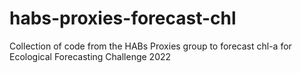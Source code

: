 # habs-proxies-forecast-chl
Collection of code from the HABs Proxies group to forecast chl-a for Ecological Forecasting Challenge 2022 

